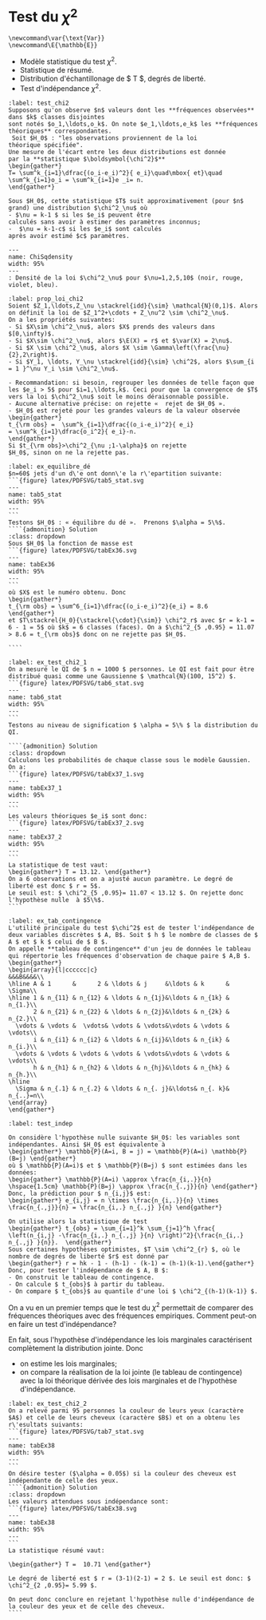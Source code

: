 # Test du $\chi^2$

```{math}
\newcommand\var{\text{Var}}
\newcommand\E{\mathbb{E}}
```

- Modèle statistique du test $\chi^2$.
- Statistique de résumé.
- Distribution d'échantillonage de $ T $, degrés de liberté.
- Test d'indépendance $\chi^2$.

```{prf:definition} Test du $\chi^2$
:label: test_chi2
Supposons qu'on observe $n$ valeurs dont les **fréquences observées** dans $k$ classes disjointes 
sont notés $o_1,\ldots,o_k$. On note $e_1,\ldots,e_k$ les **fréquences théoriques** correspondantes.
 Soit $H_0$ : "les observations proviennent de la loi
théorique spécifiée".
Une mesure de l'écart entre les deux distributions est donnée
par la **statistique $\boldsymbol{\chi^2}$** 
\begin{gather*}
T= \sum^k_{i=1}\dfrac{(o_i-e_i)^2}{ e_i}\quad\mbox{ et}\quad 
\sum^k_{i=1}o_i = \sum^k_{i=1}e _i= n.
\end{gather*}  

Sous $H_0$, cette statistique $T$ suit approximativement (pour $n$ grand) une distribution $\chi^2_\nu$ où
- $\nu = k-1 $ si les $e_i$ peuvent être
calculés sans avoir à estimer des paramètres inconnus; 
-  $\nu = k-1-c$ si les $e_i$ sont calculés
après avoir estimé $c$ paramètres.
```

```{figure} PDFSVG/ChiSqdensity.svg
---
name: ChiSqdensity
width: 95%
---
: Densité de la loi $\chi^2_\nu$ pour $\nu=1,2,5,10$ (noir, rouge, violet, bleu).
```

```{prf:property} Loi $\chi^2$
:label: prop_loi_chi2
Soient $Z_1,\ldots,Z_\nu \stackrel{idd}{\sim} \mathcal{N}(0,1)$. Alors on définit la loi de $Z_1^2+\cdots + Z_\nu^2 \sim \chi^2_\nu$.
On a les propriétés suivantes:
- Si $X\sim \chi^2_\nu$, alors $X$ prends des valeurs dans $[0,\infty)$. 
- Si $X\sim \chi^2_\nu$, alors $\E(X) = r$ et $\var(X) = 2\nu$.
- Si $X \sim \chi^2_\nu$, alors $X \sim \Gamma\left(\frac{\nu}{2},2\right)$.
- Si $Y_1, \ldots, Y_\nu \stackrel{idd}{\sim} \chi^2$, alors $\sum_{i = 1 }^\nu Y_i \sim \chi^2_\nu$.
```

```{admonition} Remarques
- Recommandation: si besoin, regrouper les données de telle façon que 
les $e_i > 5$ pour $i=1,\ldots,k$. Ceci pour que la convergence de $T$
vers la loi $\chi^2_\nu$ soit le moins déraisonnable possible.
- Aucune alternative précise: on rejette «  rejet de $H_0$ ».
- $H_0$ est rejeté pour les grandes valeurs de la valeur observée 
\begin{gather*}
t_{\rm obs} =  \sum^k_{i=1}\dfrac{(o_i-e_i)^2}{ e_i}
= \sum^k_{i=1}\dfrac{o_i^2}{ e_i}-n.
\end{gather*}
Si $t_{\rm obs}>\chi^2_{\nu ;1-\alpha}$ on rejette
$H_0$, sinon on ne la rejette pas.
```

`````{prf:example} Equilibre du dé
:label: ex_equilibre_dé
$n=60$ jets d'un d\'e ont donn\'e la r\'epartition suivante:
```{figure} latex/PDFSVG/tab5_stat.svg
---
name: tab5_stat
width: 95%
---
```
Testons $H_0$ : « équilibre du dé ».  Prenons $\alpha = 5\%$.
````{admonition} Solution
:class: dropdown
Sous $H_0$ la fonction de masse est
```{figure} latex/PDFSVG/tabEx36.svg
---
name: tabEx36
width: 95%
---
```
où $X$ est le numéro obtenu. Donc
\begin{gather*}
t_{\rm obs} = \sum^6_{i=1}\dfrac{(o_i-e_i)^2}{e_i} = 8.6
\end{gather*}
et $T\stackrel{H_0}{\stackrel{\cdot}{\sim}} \chi^2_r$ avec $r = k-1 = 6 - 1 = 5$ où $k$ = 6 classes (faces). On a $\chi^2_{5 ,0.95} = 11.07 > 8.6 = t_{\rm obs}$ donc on ne rejette pas $H_0$.

````
`````

`````{prf:example}
:label: ex_test_chi2_1
On a mesuré le QI de $ n = 1000 $ personnes. Le QI est fait pour être distribué quasi comme une Gaussienne $ \mathcal{N}(100, 15^2) $.
```{figure} latex/PDFSVG/tab6_stat.svg
---
name: tab6_stat
width: 95%
---
```
Testons au niveau de signification $ \alpha = 5\% $ la distribution du QI.    

````{admonition} Solution
:class: dropdown
Calculons les probabilités de chaque classe sous le modèle Gaussien. On a:
```{figure} latex/PDFSVG/tabEx37_1.svg
---
name: tabEx37_1
width: 95%
---
```
Les valeurs théoriques $e_i$ sont donc:
```{figure} latex/PDFSVG/tabEx37_2.svg
---
name: tabEx37_2
width: 95%
---
```
La statistique de test vaut:
\begin{gather*} T = 13.12. \end{gather*}
On a 6 observations et on a ajusté aucun paramètre. Le degré de liberté est donc $ r = 5$.
Le seuil est: $ \chi^2_{5 ,0.95}= 11.07 < 13.12 $. On rejette donc l'hypothèse nulle  à $5\%$.
````
`````

```{prf:definition} Tableau de contingence
:label: ex_tab_contingence
L'utilité principale du test $\chi^2$ est de tester l'indépendance de deux variables discrètes $ A, B$. Soit $ h $ le nombre de classes de $ A $ et $ k $ celui de $ B $.
On appelle **tableau de contingence** d'un jeu de données le tableau qui répertorie les fréquences d'observation de chaque paire $ A,B $.
\begin{gather*}
\begin{array}{l|cccccc|c}
&&&B&&&&\\ 
\hline A & 1      &      2 & \ldots & j     &\ldots & k      & \Sigma\\
\hline 1 & n_{11} & n_{12} & \ldots & n_{1j}&\ldots & n_{1k} & n_{1.}\\
       2 & n_{21} & n_{22} & \ldots & n_{2j}&\ldots & n_{2k} & n_{2.}\\
  \vdots & \vdots &  \vdots& \vdots & \vdots&\vdots & \vdots & \vdots\\
       i & n_{i1} & n_{i2} & \ldots & n_{ij}&\ldots & n_{ik} & n_{i.}\\
  \vdots & \vdots & \vdots & \vdots & \vdots&\vdots & \vdots & \vdots\\
       h & n_{h1} & n_{h2} & \ldots & n_{hj}&\ldots & n_{hk} & n_{h.}\\
\hline 
  \Sigma & n_{.1} & n_{.2} & \ldots & n_{. j}&\ldots& n_{. k}& n_{..}=n\\
\end{array}
\end{gather*}
```

```{prf:definition} Test d'indépendance
:label: test_indep

On considère l'hypothèse nulle suivante $H_0$: les variables sont indépendantes. Ainsi $H_0$ est équivalente à  
\begin{gather*} \mathbb{P}(A=i, B = j) = \mathbb{P}(A=i) \mathbb{P}(B=j) \end{gather*}
où $ \mathbb{P}(A=i)$ et $ \mathbb{P}(B=j) $ sont estimées dans les données:
\begin{gather*} \mathbb{P}(A=i) \approx \frac{n_{i,.}}{n} \hspace{1.5cm} \mathbb{P}(B=j) \approx \frac{n_{.,j}}{n} \end{gather*}
Donc, la prédiction pour $ n_{i,j}$ est:
\begin{gather*} e_{i,j} = n \times \frac{n_{i,.}}{n} \times \frac{n_{.,j}}{n} = \frac{n_{i,.} n_{.,j} }{n} \end{gather*}
    
On utilise alors la statistique de test    
\begin{gather*} t_{obs} = \sum_{i=1}^k \sum_{j=1}^h \frac{ \left(n_{i,j} -\frac{n_{i,.} n_{.,j} }{n} \right)^2}{\frac{n_{i,.} n_{.,j} }{n}}.  \end{gather*}
Sous certaines hypothèses optimistes, $T \sim \chi^2_{r} $, où le nombre de degrés de liberté $r$ est donné par
\begin{gather*} r = hk - 1 - (h-1) - (k-1) = (h-1)(k-1).\end{gather*}
Donc, pour tester l'indépendance de $ A, B $:
- On construit le tableau de contingence.
- On calcule $ t_{obs}$ à partir du tableau.
- On compare $ t_{obs}$ au quantile d'une loi $ \chi^2_{(h-1)(k-1)} $.
```

On a vu en un premier temps que le test du $\chi^2$ permettait de comparer des fréquences théoriques avec des fréquences empiriques. Comment peut-on en faire un test d'indépendance?

En fait, sous l'hypothèse d'indépendance les lois marginales caractérisent complètement la distribution jointe. Donc
- on estime les lois marginales;
- on compare la réalisation de la loi jointe (le tableau de contingence) avec la loi théorique dérivée des lois marginales et de l'hypothèse d'indépendance.

`````{prf:example} 
:label: ex_test_chi2_2
On a relevé parmi 95 personnes la couleur de leurs yeux (caractère $A$) et celle de leurs cheveux (caractère $B$) et on a obtenu les r\'esultats suivants: 
```{figure} latex/PDFSVG/tab7_stat.svg
---
name: tabEx38
width: 95%
---
```
On désire tester ($\alpha = 0.05$) si la couleur des cheveux est
indépendante de celle des yeux.
````{admonition} Solution
:class: dropdown
Les valeurs attendues sous indépendance sont:
```{figure} latex/PDFSVG/tabEx38.svg
---
name: tabEx38
width: 95%
---
```
La statistique résumé vaut:
    
\begin{gather*} T =  10.71 \end{gather*}
    
Le degré de liberté est $ r = (3-1)(2-1) = 2 $. Le seuil est donc: $ \chi^2_{2 ,0.95}= 5.99 $.
    
On peut donc conclure en rejetant l'hypothèse nulle d'indépendance de la couleur des yeux et de celle des cheveux.
````
`````

